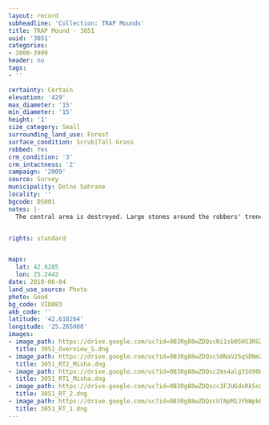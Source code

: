 ```yaml
---
layout: record
subheadline: 'Collection: TRAP Mounds'
title: TRAP Mound - 3051
uuid: '3051'
categories:
- 3000-3999
header: no
tags:
- ''

certainty: Certain
elevation: '429'
max_diameter: '15'
min_diameter: '15'
height: '1'
size_category: Small
surrounding_land_use: Forest
surface_condition: Scrub|Tall Grass
robbed: Yes
crm_condition: '3'
crm_intactness: '2'
campaign: '2009'
source: Survey
municipality: Dolno Sahrane
locality: ''
bgcode: DS001
notes: |-
  The central area is destroyed. Large stones around the robbers' trench from the burial chamber.


rights: standard


maps:
  lat: 42.6285
  lon: 25.2442
date: 2018-06-04
land_use_source: Photo
photo: Good
bg_code: VID083
akb_code: ''
latitude: '42.618264'
longitude: '25.265088'
images:
- image_path: https://drive.google.com/uc?id=0B3Rg88wZDQscNi1sb05HS3RGZmc
  title: 3051_Overview_S.dng
- image_path: https://drive.google.com/uc?id=0B3Rg88wZDQscS0NaV25qSDNmZ0U
  title: 3051_RT2_Misha.dng
- image_path: https://drive.google.com/uc?id=0B3Rg88wZDQscZms4alg3SG90UEk
  title: 3051_RT1_Misha.dng
- image_path: https://drive.google.com/uc?id=0B3Rg88wZDQscc1FJUGdxRk5nX1E
  title: 3051_RT_2.dng
- image_path: https://drive.google.com/uc?id=0B3Rg88wZDQscUlNpM1JYbWpkRE0
  title: 3051_RT_1.dng
---
```

